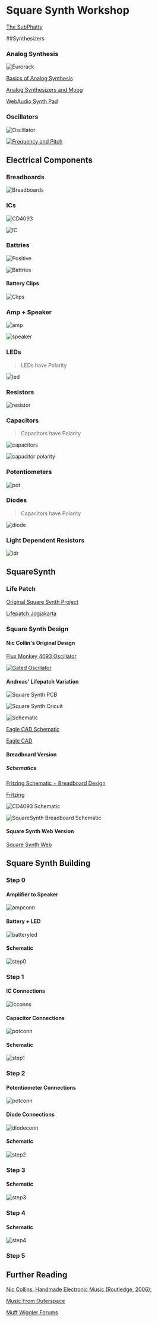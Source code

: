 # Square Synth Workshop

[The SubPhatty](http://www.youtube.com/watch?v=IE-JZPx7qw4)

##Synthesizers

### Analog Synthesis

![Eurorack](https://farm4.staticflickr.com/3379/3485788770_5a76baf94d_z_d.jpg?zz=1)

[Basics of Analog Synthesis](http://www.synthtopia.com/content/2010/05/05/basic-analog-synthesis/)

[Analog Synthesizers and Moog](http://www.engadget.com/2014/05/23/analog-synthesis-the-life-and-legacy-of-bob-moog/)

[WebAudio Synth Pad](http://codepen.io/notthetup/pen/slFrv)

### Oscillators

![Oscillator](http://i.imgur.com/OD9DBLj.png)

[![Frequency and Pitch](http://www.widexconnect.ca/hip/images/pitch-lg.gif)](http://www.widexconnect.ca/hip/sound-hearing-whatissound.php)

## Electrical Components

### Breadboards
![Breadboards](http://i.imgur.com/QogmNXO.jpg)

### ICs

![CD4093](http://img.f-alpha.net/electronics/electronics_lab/electronic_components/cmos_4093_portrait_web.jpg)

![IC](https://dl.dropboxusercontent.com/u/957/squaresynth/ic.png)

### Battries

![Positive](https://dl.dropboxusercontent.com/u/957/squaresynth/positive.png)

![Battries](https://farm3.staticflickr.com/2006/1514762912_e88bede9ff_z_d.jpg)

#### Battery Clips

![Clips](https://farm9.staticflickr.com/8291/7709452970_830e06ecfe_z_d.jpg)

### Amp + Speaker

![amp](https://dl.dropboxusercontent.com/u/957/squaresynth/amp.jpg)

![speaker](https://dl.dropboxusercontent.com/u/957/squaresynth/speakers.jpg)

### LEDs

> LEDs have Polarity

![led](http://upload.wikimedia.org/wikipedia/commons/f/f9/LED,_5mm,_green_\(en\).svg)

### Resistors

![resistor](http://upload.wikimedia.org/wikipedia/commons/a/a6/1_megaohm_5%25_axial_resistor.jpg)

### Capacitors

> Capacitors have Polarity

![capacitors](http://upload.wikimedia.org/wikipedia/commons/0/0f/Capacitors.JPG)

![capacitor polarity](http://upload.wikimedia.org/wikipedia/commons/3/31/Condensador_electrolitico_150_microF_400V.jpg)

### Potentiometers

![pot](http://upload.wikimedia.org/wikipedia/commons/thumb/b/b5/Potentiometer.jpg/410px-Potentiometer.jpg)

### Diodes

> Capacitors have Polarity

![diode](http://upload.wikimedia.org/wikipedia/commons/2/24/Zener_Diode.JPG)

### Light Dependent Resistors

![ldr](http://upload.wikimedia.org/wikipedia/commons/b/bb/LDR_1480405_6_7_HDR_Enhancer_1.jpg)

## SquareSynth

### Life Patch

[Original Square Synth Project](http://lifepatch.org/Squaresynth_-_DIY_Electronic_Workshop)

[Lifepatch Jogjakarta](http://lifepatch.org/)

### Square Synth Design

#### Nic Collin's Original Design

[Flux Monkey 4093 Oscillator](http://fluxmonkey.com/electronoize/4093_Oscillator.htm)

[![Gated Oscillator](http://i.imgur.com/kNfGVqU.gif)](http://www.diyaudio.com/forums/parts/236902-calculating-frequency-oscillator.html)

#### Andreas' Lifepatch Variation

![Square Synth PCB](http://i.imgur.com/Nzptn2I.jpg)

![Square Synth Cricuit](http://i.imgur.com/AYoe8yH.png)

![Schematic](http://i.imgur.com/bPIbchQ.png)

[Eagle CAD Schematic](https://github.com/notthetup/squaresynth-workshop/blob/master/squaresynth.sch)

[Eagle CAD](http://www.cadsoftusa.com/)

#### Breadboard Version

##### Schematics
[Fritzing Schematic + Breadboard Design](https://github.com/notthetup/squaresynth-workshop/blob/master/squaresynth.fzz)

[Fritzing](http://fritzing.org/home/)

![CD4093 Schematic](https://raw.githubusercontent.com/notthetup/squaresynth-workshop/master/4093.png)

![SquareSynth Breadboard Schematic](https://raw.githubusercontent.com/notthetup/squaresynth-workshop/master/squaresynth_schem.jpg)

#### Square Synth Web Version

[Square Synth Web](http://codepen.io/notthetup/pen/yriaI)


## Square Synth Building

### Step 0 


#### Amplifier to Speaker

![ampconn](https://dl.dropboxusercontent.com/u/957/squaresynth/ampconnections.jpg)

#### Battery + LED

![batteryled](https://dl.dropboxusercontent.com/u/957/squaresynth/led_circuit_single_led.jpg)

#### Schematic

![step0](https://dl.dropboxusercontent.com/u/957/squaresynth/step0.png)




### Step 1

#### IC Connections

![icconns](https://dl.dropboxusercontent.com/u/957/squaresynth/icconns.png)

#### Capacitor Connections

![potconn](https://dl.dropboxusercontent.com/u/957/squaresynth/capacitor%20connections.png)


#### Schematic

![step1](https://dl.dropboxusercontent.com/u/957/squaresynth/step1.png)


### Step 2

#### Potentiometer Connections

![potconn](http://www.industrial-electronics.com/DAQ/images/10_95.jpg)

#### Diode Connections
 
 ![diodeconn](http://upload.wikimedia.org/wikipedia/commons/8/83/Diode_pinout_en_fr.svg)

#### Schematic

![step2](https://dl.dropboxusercontent.com/u/957/squaresynth/step2.png)



### Step 3

#### Schematic

![step3](https://dl.dropboxusercontent.com/u/957/squaresynth/step3.png)





### Step 4

#### Schematic

![step4](https://dl.dropboxusercontent.com/u/957/squaresynth/step4.png)





### Step 5   



## Further Reading

[Nic Collins: Handmade Electronic Music (Routledge, 2006);](http://www.nicolascollins.com/handmade.htm)

[Music From Outerspace](http://www.musicfromouterspace.com/)

[Muff Wiggler Forums](http://www.muffwiggler.com/forum/)

